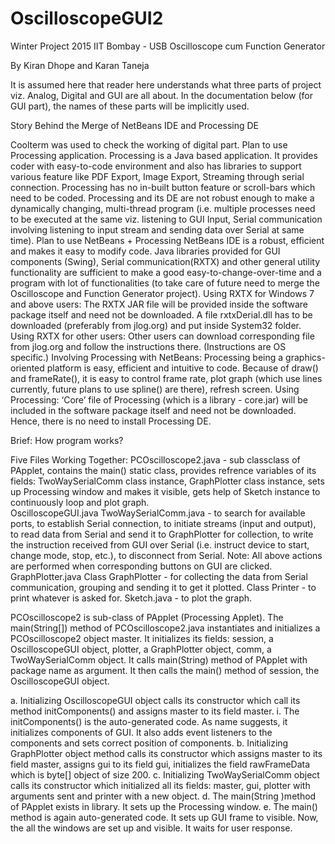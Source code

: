 # OscilloscopeGUI2
  Winter Project 2015 IIT Bombay - USB Oscilloscope cum Function Generator

By Kiran Dhope and Karan Taneja

It is assumed here that reader here understands what three parts of project viz. Analog, Digital and GUI are all about. In the documentation below (for GUI part), the names of these parts will be implicitly used. 


Story Behind the Merge of NetBeans IDE and Processing DE

Coolterm was used to check the working of digital part. 
Plan to use Processing application.
Processing is a Java based application.
It provides coder with easy-to-code environment and also has libraries to support various feature like PDF Export, Image Export, Streaming through serial connection.
Processing has no in-built button feature or scroll-bars which need to be coded.
Processing and its DE are not robust enough to make a dynamically changing, multi-thread program (i.e. multiple processes need to be executed at the same viz. listening to GUI Input, Serial communication involving listening to input stream and sending data over Serial at same time).
Plan to use NetBeans + Processing
NetBeans IDE is a robust, efficient and makes it easy to modify code. 
Java libraries provided for GUI components (Swing), Serial communication(RXTX) and other general utility functionality are sufficient to make a good easy-to-change-over-time and a program with lot of functionalities (to take care of future need to merge the Oscilloscope and Function Generator project).
Using RXTX for Windows 7 and above users: The RXTX JAR file will be provided inside the software package itself and need not be downloaded. A file rxtxDerial.dll has to be downloaded (preferably from jlog.org) and put inside System32 folder.
Using RXTX for other users: Other users can download corresponding file from jlog.org and follow the instructions there. (Instructions are OS specific.) 
Involving Processing with NetBeans: Processing being a graphics-oriented platform is easy, efficient and intuitive to code. Because of draw() and frameRate(), it is easy to control frame rate, plot graph (which use lines currently, future plans to use spline() are there), refresh screen.
Using Processing: ‘Core’ file of Processing (which is a library - core.jar) will be included in the software package itself and need not be downloaded. Hence, there is no need to install Processing DE. 

Brief: How program works?  

Five Files Working Together:
PCOscilloscope2.java - sub classclass of PApplet, contains the main() static class, provides refrence variables of its fields: TwoWaySerialComm class instance, GraphPlotter class instance, sets up Processing window and makes it visible, gets help of Sketch instance to continuously loop and plot graph.  
OscilloscopeGUI.java
TwoWaySerialComm.java - to search for available ports, to establish Serial connection, to initiate streams (input and output),  to read data from Serial and send it to GraphPlotter for collection, to write the instruction received from GUI over Serial (i.e. instruct device to start, change mode, stop, etc.), to disconnect from Serial. 
Note: All above actions are performed when corresponding buttons on GUI are clicked.
GraphPlotter.java
Class GraphPlotter - for collecting the data from Serial communication, grouping and sending it to get it plotted.
Class Printer - to print whatever is asked for.
Sketch.java - to plot the graph.

PCOscilloscope2 is sub-class of PApplet (Processing Applet). The main(String[]) method of PCOscilloscope2.java instantiates and initializes a PCOscilloscope2 object master. It initializes its fields: session, a OscilloscopeGUI object, plotter, a GraphPlotter object, comm, a TwoWaySerialComm object. It calls main(String) method of PApplet with package name as argument. It then calls the main() method of session, the OscilloscopeGUI object.

a.       Initializing OscilloscopeGUI object calls its constructor which call its method initComponents() and assigns master to its field master.
  i.      The initComponents() is the auto-generated code. As name suggests, it initializes components of GUI. It also adds event listeners to the components and sets correct position of components.
b.      Initializing GraphPlotter object method calls its constructor which assigns master to its field master, assigns gui to its field gui, initializes the field rawFrameData which is byte[] object of size 200.
c.       Initializing TwoWaySerialComm object calls its constructor which initialized all its fields: master, gui, plotter with arguments sent and printer with a new object.
d.      The main(String )method of PApplet exists in library. It sets up the Processing window.
e.      The main() method is again auto-generated code. It sets up GUI frame to visible. Now, the all the windows are set up and visible. It waits for user response.
